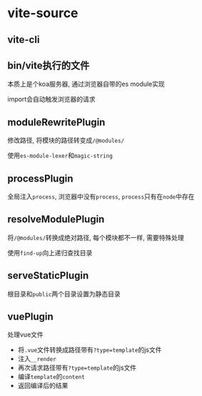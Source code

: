 # vite-source


## vite-cli

## bin/vite执行的文件

本质上是个koa服务器, 通过浏览器自带的es module实现

import会自动触发浏览器的请求

## moduleRewritePlugin

修改路径, 将模块的路径转变成`/@modules/`

使用`es-module-lexer`和`magic-string`

## processPlugin

全局注入`process`, 浏览器中没有`process`, `process`只有在`node`中存在

## resolveModulePlugin

将`/@modules/`转换成绝对路径, 每个模块都不一样, 需要特殊处理

使用`find-up`向上递归查找目录

## serveStaticPlugin

根目录和`public`两个目录设置为静态目录

## vuePlugin

处理vue文件
- 将`.vue`文件转换成路径带有`?type=template`的js文件
- 注入`__render`
- 再次请求路径带有`?type=template`的js文件
- 编译`template`的`content`
- 返回编译后的结果
